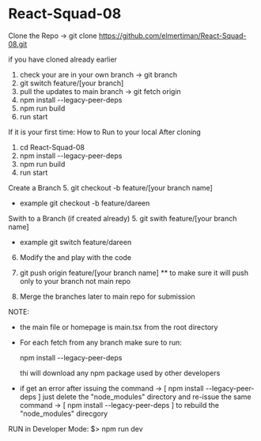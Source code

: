 # React-Squad-08
Clone the Repo -> git clone https://github.com/elmertiman/React-Squad-08.git

if you have cloned already earlier
1. check your are in your own branch -> git branch 
2. git switch feature/[your branch] 
3. pull the updates to main branch -> git fetch origin
4. npm install --legacy-peer-deps
5. npm run build
6. run start

If it is your first time: How to Run to your local After cloning
1. cd React-Squad-08
2. npm install --legacy-peer-deps
3. npm run build
4. run start

Create a Branch 
5. git checkout -b feature/[your branch name]
* example git checkout -b feature/dareen

Swith to a Branch (if created already)
5. git swith feature/[your branch name]
* example git switch feature/dareen

6. Modify the and play with the code
7. git push origin feature/[your branch name]
** to make sure it will push only to your branch not main repo

8. Merge the branches later to main repo for submission 

NOTE: 
* the main file or homepage is main.tsx from the root directory
* For each fetch from any branch make sure to run:
    
    npm install --legacy-peer-deps
    
    thi will download any npm package used by other developers

* if get an error after issuing the command -> [ npm install --legacy-peer-deps ] just delete the "node_modules" directory and re-issue the same command ->  [ npm install --legacy-peer-deps ] to rebuild the "node_modules" direcgory

RUN in Developer Mode:
$> npm run dev

